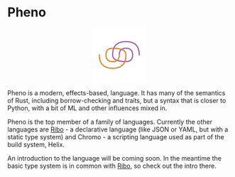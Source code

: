 # Pheno

<div align="center">
    <img src="pheno_logo.svg" style="width:120px">
</div>

Pheno is a modern, effects-based, language.
It has many of the semantics of Rust, including borrow-checking and traits, but a syntax that is closer to Python, with a bit of ML and other influences mixed in.

Pheno is the top member of a family of languages. Currently the other languages are [Ribo](http://ribo-lang.org) - a declarative language (like JSON or YAML, but with a static type system) and Chromo - a scripting language used as part of the build system, Helix.

An introduction to the language will be coming soon. In the meantime the basic type system is in common with [Ribo](http://ribo-lang.org), so check out the intro there.
